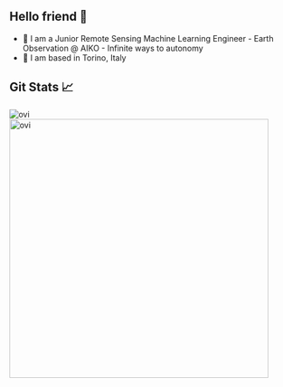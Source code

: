 ## Hello friend  👋
- 🚀 I am a Junior Remote Sensing Machine Learning Engineer - Earth Observation @ AIKO - Infinite ways to autonomy
- 📍 I am based in Torino, Italy 


 ## Git Stats  📈
 <img align="center" src="https://github-readme-stats.vercel.app/api/top-langs?username=claudiotancredi&hide=jupyter%20notebook&show_icons=true&locale=en&layout=compact&theme=chartreuse-dark&langs_count=8&title_color=blue&icon_color=blue" alt="ovi" /> &nbsp; <img align="center" src="https://github-readme-stats.vercel.app/api?username=claudiotancredi&show_icons=true&locale=en&theme=chartreuse-dark&custom_title=Public%20repos%20GitHub%20Stats&title_color=blue&icon_color=blue" alt="ovi" width="458" />

